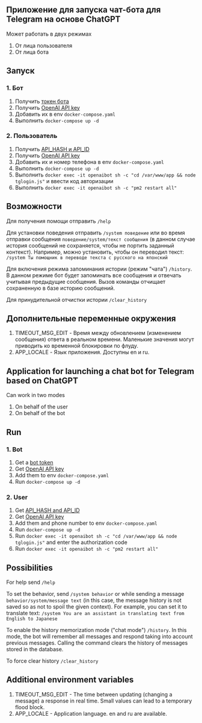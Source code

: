 ## Приложение для запуска чат-бота для Telegram на основе ChatGPT 

Может работать в двух режимах
1. От лица пользователя
2. От лица бота

## Запуск
### 1. Бот
1. Получить [токен бота](https://t.me/BotFather)
2. Получить [OpenAI API key](https://platform.openai.com/account/api-keys)
3. Добавить их в env ```docker-compose.yaml```
4. Выполнить ```docker-compose up -d```

### 2. Пользователь
1. Получить [API_HASH и API_ID](https://my.telegram.org/)
2. Получить [OpenAI API key](https://platform.openai.com/account/api-keys)
3. Добавить их и номер телефона в env ```docker-compose.yaml```
4. Выполнить ```docker-compose up -d```
5. Выполнить ```docker exec -it openaibot sh -c "cd /var/www/app && node tglogin.js"``` и ввести код авторизации
6. Выполнить ```docker exec -it openaibot sh -c "pm2 restart all"```

## Возможности 
Для получения помощи отправить ```/help```

Для установки поведения отправить ```/system поведение``` или во время отправки сообщения ```поведение/system/текст сообщения``` (в данном случае история сообщений не сохраняется, чтобы не портить заданный контекст). Например, можно установить, чтобы он переводил текст: ```/system Ты помощник в переводе текста с русского на японский```

Для включения режима запоминания истории (режим "чата") ```/history```. В данном режиме бот будет запоминать все сообщения и отвечать учитывая предыдущие сообщения. Вызов команды отчищает сохраненную в базе историю сообщений.

Для принудительной отчистки истории ```/clear_history```

## Дополнительные переменные окружения
1. TIMEOUT_MSG_EDIT - Время между обновлением (изменением сообщения) ответа в реальном времени. Маленькие значения могут приводить ко временной блокировки по флуду.
2. APP_LOCALE - Язык приложения. Доступны en и ru.

## Application for launching a chat bot for Telegram based on ChatGPT

Can work in two modes
1. On behalf of the user
2. On behalf of the bot

## Run
### 1. Bot
1. Get a [bot token](https://t.me/BotFather)
2. Get [OpenAI API key](https://platform.openai.com/account/api-keys)
3. Add them to env ```docker-compose.yaml```
4. Run ```docker-compose up -d```

### 2. User
1. Get [API_HASH and API_ID](https://my.telegram.org/)
2. Get [OpenAI API key](https://platform.openai.com/account/api-keys)
3. Add them and phone number to env ```docker-compose.yaml```
4. Run ```docker-compose up -d```
5. Run ```docker exec -it openaibot sh -c "cd /var/www/app && node tglogin.js"``` and enter the authorization code
6. Run ```docker exec -it openaibot sh -c "pm2 restart all"```

## Possibilities
For help send ```/help```

To set the behavior, send ```/system behavior``` or while sending a message ```behavior/system/message text``` (in this case, the message history is not saved so as not to spoil the given context). For example, you can set it to translate text: ```/system You are an assistant in translating text from English to Japanese```

To enable the history memorization mode ("chat mode") ```/history```. In this mode, the bot will remember all messages and respond taking into account previous messages. Calling the command clears the history of messages stored in the database.

To force clear history ```/clear_history```

## Additional environment variables
1. TIMEOUT_MSG_EDIT - The time between updating (changing a message) a response in real time. Small values can lead to a temporary flood block.
2. APP_LOCALE - Application language. en and ru are available.
